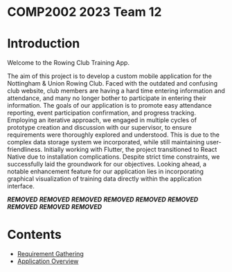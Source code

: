 COMP2002 2023 Team 12
=============================

# Introduction

Welcome to the Rowing Club Training App.

The aim of this project is to develop a custom mobile application for the Nottingham & Union Rowing Club. Faced with the outdated and confusing club website, club members are having a hard time entering information and attendance, and many no longer bother to participate in entering their information. The goals of our application is to promote easy attendance reporting, event participation confirmation, and progress tracking. Employing an iterative approach, we engaged in multiple cycles of prototype creation and discussion with our supervisor, to ensure requirements were thoroughly explored and understood. This is due to the complex data storage system we incorporated, while still maintaining user-friendliness. Initially working with Flutter, the project transitioned to React Native due to installation complications. Despite strict time constraints, we successfully laid the groundwork for our objectives. Looking ahead, a notable enhancement feature for our application lies in incorporating graphical visualization of training data directly within the application interface. 

***REMOVED***
***REMOVED***
***REMOVED***
***REMOVED***
***REMOVED***
***REMOVED***
***REMOVED***
***REMOVED***
***REMOVED***

# Contents

- [Requirement Gathering](requirement_gathering/requirementgathering.md)
- [Application Overview](docs/initialdevelopment.md)